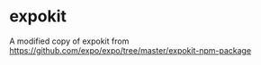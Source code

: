 # expokit
A modified copy of expokit from https://github.com/expo/expo/tree/master/expokit-npm-package
